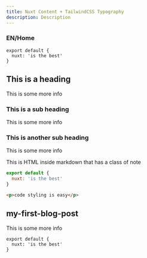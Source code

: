 ```yaml
---
title: Nuxt Content + TailwindCSS Typography
description: Description
---
```


### EN/Home

```js[content/en/index.md]
export default {
  nuxt: 'is the best'
}
```

## This is a heading

This is some more info

### This is a sub heading

This is some more info

### This is another sub heading

This is some more info

<div class="bg-blue-500 text-white p-4 mb-4">
  This is HTML inside markdown that has a class of note
</div>

<info-box>
  <template #info-box>
    Это компонент vue внутри markdown с использованием слотов
  </template>
  <template #info-slide>
    <div>text1</div>
	<div>text2</div>
	<div>text3</div>
  </template>
</info-box>

```js
export default {
  nuxt: 'is the best'
}
```
```html
<p>code styling is easy</p>
```

## my-first-blog-post

This is some more info

```js[my-first-blog-post.md]
export default {
  nuxt: 'is the best'
}
```
